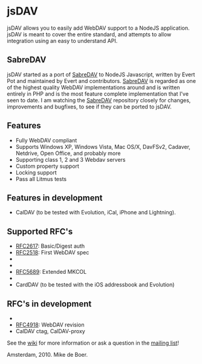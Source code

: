# jsDAV

jsDAV allows you to easily add WebDAV support to a NodeJS application.
jsDAV is meant to cover the entire standard, and attempts to allow integration using an easy to understand API.

## SabreDAV
jsDAV started as a port of [SabreDAV] to NodeJS Javascript, written by Evert Pot
and maintained by Evert and contributors.
[SabreDAV] is regarded as one of the highest quality WebDAV implementations around
and is written entirely in PHP and is the most feature complete implementation
that I've seen to date. I am watching the [SabreDAV] repository closely for changes,
improvements and bugfixes, to see if they can be ported to jsDAV.

## Features

 * Fully WebDAV compliant
 * Supports Windows XP, Windows Vista, Mac OS/X, DavFSv2, Cadaver, Netdrive, Open Office, and probably more
 * Supporting class 1, 2 and 3 Webdav servers
 * Custom property support
 * Locking support
 * Pass all Litmus tests

## Features in development

 * CalDAV (to be tested with Evolution, iCal, iPhone and Lightning).

## Supported RFC's

 * [RFC2617]: Basic/Digest auth
 * [RFC2518]: First WebDAV spec
 * [RFC4709]: DavMount
 * [RFC5397]: current-user-principal
 * [RFC5689]: Extended MKCOL
 * [RFC3744]: ACL
 * CardDAV (to be tested with the iOS addressbook and Evolution)

## RFC's in development

 * [RFC4791]: CalDAV
 * [RFC4918]: WebDAV revision
 * CalDAV ctag, CalDAV-proxy

[SabreDAV]: http://code.google.com/p/sabredav/
[RFC2617]: http://www.ietf.org/rfc/rfc2617.txt
[RFC2518]: http://www.ietf.org/rfc/rfc2518.txt
[RFC3744]: http://www.ietf.org/rfc/rfc3744.txt
[RFC4709]: http://www.ietf.org/rfc/rfc4709.txt
[RFC4791]: http://www.ietf.org/rfc/rfc4791.txt
[RFC4918]: http://www.ietf.org/rfc/rfc4918.txt
[RFC5397]: http://www.ietf.org/rfc/rfc5397.txt
[RFC5689]: http://www.ietf.org/rfc/rfc5689.txt

See the [wiki](https://github.com/mikedeboer/jsDAV/wiki) for more information or
ask a question in the [mailing list](https://groups.google.com/d/forum/jsdav)!


Amsterdam, 2010. Mike de Boer.
